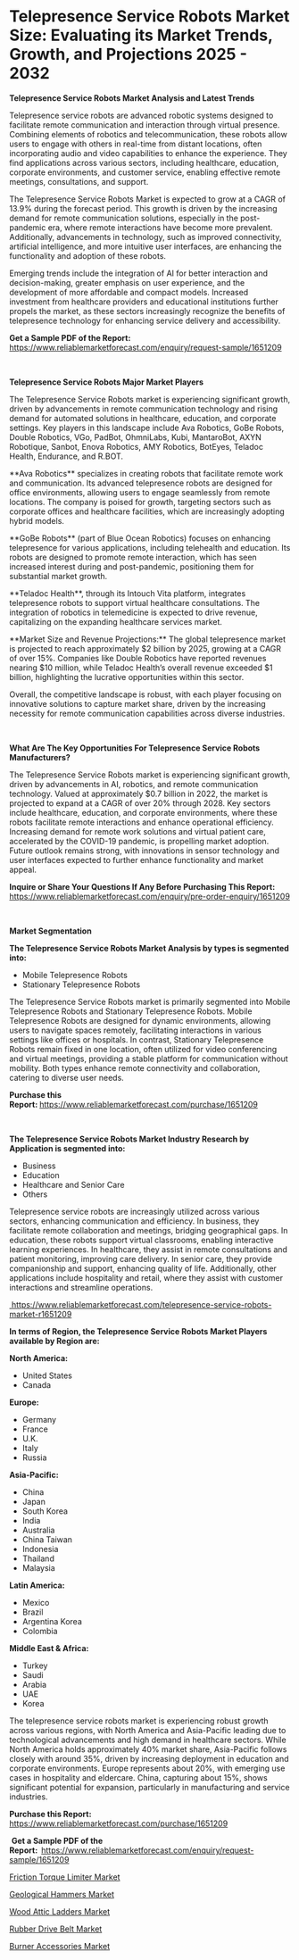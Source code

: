 <p><h1>Telepresence Service Robots Market Size: Evaluating its Market Trends, Growth, and Projections 2025 - 2032</h1></p><p><strong>Telepresence Service Robots Market Analysis and Latest Trends</strong></p>
<p><p>Telepresence service robots are advanced robotic systems designed to facilitate remote communication and interaction through virtual presence. Combining elements of robotics and telecommunication, these robots allow users to engage with others in real-time from distant locations, often incorporating audio and video capabilities to enhance the experience. They find applications across various sectors, including healthcare, education, corporate environments, and customer service, enabling effective remote meetings, consultations, and support.</p><p>The Telepresence Service Robots Market is expected to grow at a CAGR of 13.9% during the forecast period. This growth is driven by the increasing demand for remote communication solutions, especially in the post-pandemic era, where remote interactions have become more prevalent. Additionally, advancements in technology, such as improved connectivity, artificial intelligence, and more intuitive user interfaces, are enhancing the functionality and adoption of these robots. </p><p>Emerging trends include the integration of AI for better interaction and decision-making, greater emphasis on user experience, and the development of more affordable and compact models. Increased investment from healthcare providers and educational institutions further propels the market, as these sectors increasingly recognize the benefits of telepresence technology for enhancing service delivery and accessibility.</p></p>
<p><strong>Get a Sample PDF of the Report:&nbsp;</strong> <a href="https://www.reliablemarketforecast.com/enquiry/request-sample/1651209?utm_campaign=2886&utm_medium=2&utm_source=Github&utm_content=ia&utm_term=23032025&utm_id=telepresence-service-robots">https://www.reliablemarketforecast.com/enquiry/request-sample/1651209</a></p>
<p>&nbsp;</p>
<p><strong>Telepresence Service Robots Major Market Players</strong></p>
<p><p>The Telepresence Service Robots market is experiencing significant growth, driven by advancements in remote communication technology and rising demand for automated solutions in healthcare, education, and corporate settings. Key players in this landscape include Ava Robotics, GoBe Robots, Double Robotics, VGo, PadBot, OhmniLabs, Kubi, MantaroBot, AXYN Robotique, Sanbot, Enova Robotics, AMY Robotics, BotEyes, Teladoc Health, Endurance, and R.BOT.</p><p>**Ava Robotics** specializes in creating robots that facilitate remote work and communication. Its advanced telepresence robots are designed for office environments, allowing users to engage seamlessly from remote locations. The company is poised for growth, targeting sectors such as corporate offices and healthcare facilities, which are increasingly adopting hybrid models.</p><p>**GoBe Robots** (part of Blue Ocean Robotics) focuses on enhancing telepresence for various applications, including telehealth and education. Its robots are designed to promote remote interaction, which has seen increased interest during and post-pandemic, positioning them for substantial market growth.</p><p>**Teladoc Health**, through its Intouch Vita platform, integrates telepresence robots to support virtual healthcare consultations. The integration of robotics in telemedicine is expected to drive revenue, capitalizing on the expanding healthcare services market.</p><p>**Market Size and Revenue Projections:** The global telepresence market is projected to reach approximately $2 billion by 2025, growing at a CAGR of over 15%. Companies like Double Robotics have reported revenues nearing $10 million, while Teladoc Health’s overall revenue exceeded $1 billion, highlighting the lucrative opportunities within this sector.</p><p>Overall, the competitive landscape is robust, with each player focusing on innovative solutions to capture market share, driven by the increasing necessity for remote communication capabilities across diverse industries.</p></p>
<p>&nbsp;</p>
<p><strong>What Are The Key Opportunities For Telepresence Service Robots Manufacturers?</strong></p>
<p><p>The Telepresence Service Robots market is experiencing significant growth, driven by advancements in AI, robotics, and remote communication technology. Valued at approximately $0.7 billion in 2022, the market is projected to expand at a CAGR of over 20% through 2028. Key sectors include healthcare, education, and corporate environments, where these robots facilitate remote interactions and enhance operational efficiency. Increasing demand for remote work solutions and virtual patient care, accelerated by the COVID-19 pandemic, is propelling market adoption. Future outlook remains strong, with innovations in sensor technology and user interfaces expected to further enhance functionality and market appeal.</p></p>
<p><strong>Inquire or Share Your Questions If Any Before Purchasing This Report:</strong> <a href="https://www.reliablemarketforecast.com/enquiry/pre-order-enquiry/1651209?utm_campaign=2886&utm_medium=2&utm_source=Github&utm_content=ia&utm_term=23032025&utm_id=telepresence-service-robots">https://www.reliablemarketforecast.com/enquiry/pre-order-enquiry/1651209</a></p>
<p>&nbsp;</p>
<p><strong>Market Segmentation</strong></p>
<p><strong>The Telepresence Service Robots Market Analysis by types is segmented into:</strong></p>
<p><ul><li>Mobile Telepresence Robots</li><li>Stationary Telepresence Robots</li></ul></p>
<p><p>The Telepresence Service Robots market is primarily segmented into Mobile Telepresence Robots and Stationary Telepresence Robots. Mobile Telepresence Robots are designed for dynamic environments, allowing users to navigate spaces remotely, facilitating interactions in various settings like offices or hospitals. In contrast, Stationary Telepresence Robots remain fixed in one location, often utilized for video conferencing and virtual meetings, providing a stable platform for communication without mobility. Both types enhance remote connectivity and collaboration, catering to diverse user needs.</p></p>
<p><strong>Purchase this Report:&nbsp;</strong><a href="https://www.reliablemarketforecast.com/purchase/1651209?utm_campaign=2886&utm_medium=2&utm_source=Github&utm_content=ia&utm_term=23032025&utm_id=telepresence-service-robots">https://www.reliablemarketforecast.com/purchase/1651209</a></p>
<p>&nbsp;</p>
<p><strong>The Telepresence Service Robots Market Industry Research by Application is segmented into:</strong></p>
<p><ul><li>Business</li><li>Education</li><li>Healthcare and Senior Care</li><li>Others</li></ul></p>
<p><p>Telepresence service robots are increasingly utilized across various sectors, enhancing communication and efficiency. In business, they facilitate remote collaboration and meetings, bridging geographical gaps. In education, these robots support virtual classrooms, enabling interactive learning experiences. In healthcare, they assist in remote consultations and patient monitoring, improving care delivery. In senior care, they provide companionship and support, enhancing quality of life. Additionally, other applications include hospitality and retail, where they assist with customer interactions and streamline operations.</p></p>
<p><a href="https://www.reliablemarketforecast.com/telepresence-service-robots-market-r1651209?utm_campaign=2886&utm_medium=2&utm_source=Github&utm_content=ia&utm_term=23032025&utm_id=telepresence-service-robots">&nbsp;https://www.reliablemarketforecast.com/telepresence-service-robots-market-r1651209</a></p>
<p><strong>In terms of Region, the Telepresence Service Robots Market Players available by Region are:</strong></p>
<p>
    <p> <strong> North America: </strong>
        <ul>
            <li>United States</li>
            <li>Canada</li>
        </ul>
        </p> 
    <p> <strong> Europe: </strong>
        <ul>
            <li>Germany</li>
            <li>France</li>
            <li>U.K.</li>
            <li>Italy</li>
            <li>Russia</li>
        </ul>
        </p> 
    <p> <strong> Asia-Pacific: </strong>
        <ul>
            <li>China</li>
            <li>Japan</li>
            <li>South Korea</li>
            <li>India</li>
            <li>Australia</li>
            <li>China Taiwan</li>
            <li>Indonesia</li>
            <li>Thailand</li>
            <li>Malaysia</li>
        </ul>
        </p> 
    <p> <strong> Latin America: </strong>
        <ul>
            <li>Mexico</li>
            <li>Brazil</li>
            <li>Argentina Korea</li>
            <li>Colombia</li>
        </ul>
        </p> 
    <p> <strong> Middle East & Africa: </strong>
        <ul>
            <li>Turkey</li>
            <li>Saudi</li>
            <li>Arabia</li>
            <li>UAE</li>
            <li>Korea</li>
        </ul>
    </p>
    </p>
<p><p>The telepresence service robots market is experiencing robust growth across various regions, with North America and Asia-Pacific leading due to technological advancements and high demand in healthcare sectors. While North America holds approximately 40% market share, Asia-Pacific follows closely with around 35%, driven by increasing deployment in education and corporate environments. Europe represents about 20%, with emerging use cases in hospitality and eldercare. China, capturing about 15%, shows significant potential for expansion, particularly in manufacturing and service industries.</p></p>
<p><strong>Purchase this Report: </strong><a href="https://www.reliablemarketforecast.com/purchase/1651209?utm_campaign=2886&utm_medium=2&utm_source=Github&utm_content=ia&utm_term=23032025&utm_id=telepresence-service-robots">https://www.reliablemarketforecast.com/purchase/1651209</a></p>
<p>&nbsp;<strong>Get a Sample PDF of the Report:&nbsp;&nbsp;</strong><a href="https://www.reliablemarketforecast.com/enquiry/request-sample/1651209?utm_campaign=2886&utm_medium=2&utm_source=Github&utm_content=ia&utm_term=23032025&utm_id=telepresence-service-robots">https://www.reliablemarketforecast.com/enquiry/request-sample/1651209</a></p>
<p><strong></strong></p>
<p><p><a href="https://www.linkedin.com/pulse/friction-torque-limiter-market-opportunities-emerging-wnbsf?utm_campaign=2886&utm_medium=2&utm_source=Github&utm_content=ia&utm_term=23032025&utm_id=telepresence-service-robots">Friction Torque Limiter Market</a></p><p><a href="https://www.linkedin.com/pulse/geological-hammers-market-size-forecast-anticipated-149-cagr-nfhje?utm_campaign=2886&utm_medium=2&utm_source=Github&utm_content=ia&utm_term=23032025&utm_id=telepresence-service-robots">Geological Hammers Market</a></p><p><a href="https://www.linkedin.com/pulse/wood-attic-ladders-market-study-provides-key-insights-fsthf?utm_campaign=2886&utm_medium=2&utm_source=Github&utm_content=ia&utm_term=23032025&utm_id=telepresence-service-robots">Wood Attic Ladders Market</a></p><p><a href="https://www.linkedin.com/pulse/rubber-drive-belt-market-size-share-analysis-forecasted-4weye?utm_campaign=2886&utm_medium=2&utm_source=Github&utm_content=ia&utm_term=23032025&utm_id=telepresence-service-robots">Rubber Drive Belt Market</a></p><p><a href="https://www.linkedin.com/pulse/burner-accessories-market-assessment-predictive-metrics-hfxef?utm_campaign=2886&utm_medium=2&utm_source=Github&utm_content=ia&utm_term=23032025&utm_id=telepresence-service-robots">Burner Accessories Market</a></p></p>